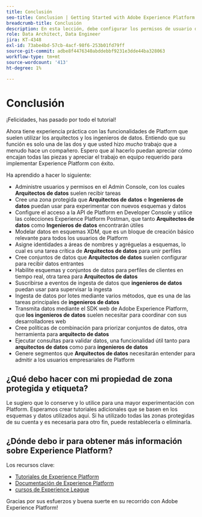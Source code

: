 ```yaml
---
title: Conclusión
seo-title: Conclusion | Getting Started with Adobe Experience Platform for Data Architects and Data Engineers
breadcrumb-title: Conclusión
description: En esta lección, debe configurar los permisos de usuario de Adobe Experience Platform mediante el Admin Console de Adobe.
role: Data Architect, Data Engineer
jira: KT-4348
exl-id: 73abe4bd-57cb-4acf-98f6-253b01fd79ff
source-git-commit: adbe8f4476340abddebbf9231e3dde44ba328063
workflow-type: tm+mt
source-wordcount: '413'
ht-degree: 1%

---
```


# Conclusión

<!--5min-->

¡Felicidades, has pasado por todo el tutorial!

Ahora tiene experiencia práctica con las funcionalidades de Platform que suelen utilizar los arquitectos y los ingenieros de datos. Entiendo que su función es solo una de las dos y que usted hizo _mucho_ trabajo que a menudo hace un compañero. Espero que al hacerlo puedan apreciar cómo encajan todas las piezas y apreciar el trabajo en equipo requerido para implementar Experience Platform con éxito.

Ha aprendido a hacer lo siguiente:

* Administre usuarios y permisos en el Admin Console, con los cuales **Arquitectos de datos** suelen recibir tareas
* Cree una zona protegida que **Arquitectos de datos** e **Ingenieros de datos** puedan usar para experimentar con nuevos esquemas y datos
* Configure el acceso a la API de Platform en Developer Console y utilice las colecciones Experience Platform Postman, que tanto **Arquitectos de datos** como **Ingenieros de datos** encontrarán útiles
* Modelar datos en esquemas XDM, que es un bloque de creación básico relevante para todos los usuarios de Platform
* Asigne identidades a áreas de nombres y agréguelas a esquemas, lo cual es una tarea crítica de **Arquitectos de datos** para unir perfiles
* Cree conjuntos de datos que **Arquitectos de datos** suelen configurar para recibir datos entrantes
* Habilite esquemas y conjuntos de datos para perfiles de clientes en tiempo real, otra tarea para **Arquitectos de datos**
* Suscribirse a eventos de ingesta de datos que **ingenieros de datos** puedan usar para supervisar la ingesta
* Ingesta de datos por lotes mediante varios métodos, que es una de las tareas principales de **ingenieros de datos**
* Transmita datos mediante el SDK web de Adobe Experience Platform, que **los ingenieros de datos** suelen necesitar para coordinar con sus desarrolladores web
* Cree políticas de combinación para priorizar conjuntos de datos, otra herramienta para **arquitecto de datos**
* Ejecutar consultas para validar datos, una funcionalidad útil tanto para **arquitectos de datos** como para **ingenieros de datos**
* Genere segmentos que **Arquitectos de datos** necesitarán entender para admitir a los usuarios empresariales de Platform



## ¿Qué debo hacer con mi propiedad de zona protegida y etiqueta?

Le sugiero que lo conserve y lo utilice para una mayor experimentación con Platform. Esperamos crear tutoriales adicionales que se basen en los esquemas y datos utilizados aquí. Si ha utilizado todas las zonas protegidas de su cuenta y es necesaria para otro fin, puede restablecerla o eliminarla.

## ¿Dónde debo ir para obtener más información sobre Experience Platform?

Los recursos clave:

* [Tutoriales de Experience Platform](https://experienceleague.adobe.com/docs/platform-learn/tutorials/overview.html)
* [Documentación de Experience Platform](https://experienceleague.adobe.com/docs/experience-platform/landing/home.html?lang=es)
* [cursos de Experience League](https://experienceleague.adobe.com/?lang=es#dashboard/learning)

Gracias por sus esfuerzos y buena suerte en su recorrido con Adobe Experience Platform!
